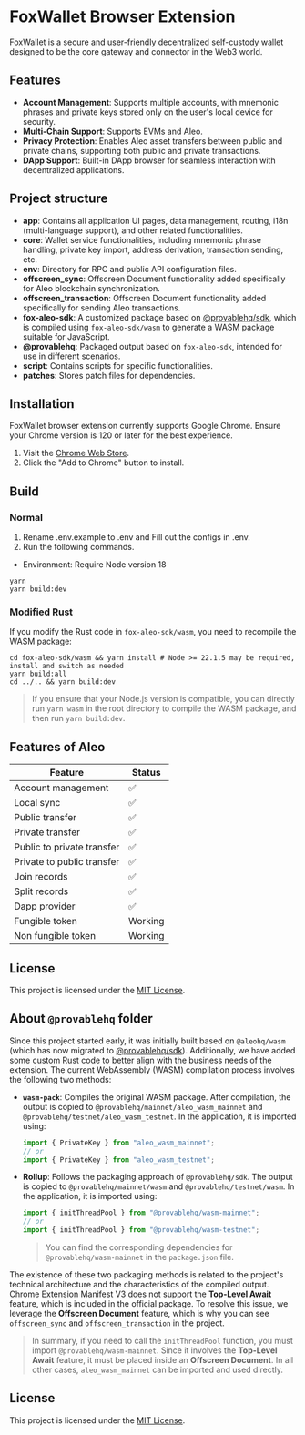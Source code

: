 # FoxWallet Browser Extension

FoxWallet is a secure and user-friendly decentralized self-custody wallet designed to be the core gateway and connector in the Web3 world.

## Features

- **Account Management**: Supports multiple accounts, with mnemonic phrases and private keys stored only on the user's local device for security.
- **Multi-Chain Support**: Supports EVMs and Aleo.
- **Privacy Protection**: Enables Aleo asset transfers between public and private chains, supporting both public and private transactions.
- **DApp Support**: Built-in DApp browser for seamless interaction with decentralized applications.

## Project structure

- **app**: Contains all application UI pages, data management, routing, i18n (multi-language support), and other related functionalities.
- **core**: Wallet service functionalities, including mnemonic phrase handling, private key import, address derivation, transaction sending, etc.
- **env**: Directory for RPC and public API configuration files.
- **offscreen_sync**: Offscreen Document functionality added specifically for Aleo blockchain synchronization.
- **offscreen_transaction**: Offscreen Document functionality added specifically for sending Aleo transactions.
- **fox-aleo-sdk**: A customized package based on [@provablehq/sdk](https://github.com/ProvableHQ/sdk), which is compiled using `fox-aleo-sdk/wasm` to generate a WASM package suitable for JavaScript.
- **@provablehq**: Packaged output based on `fox-aleo-sdk`, intended for use in different scenarios.
- **script**: Contains scripts for specific functionalities.
- **patches**: Stores patch files for dependencies.

## Installation

FoxWallet browser extension currently supports Google Chrome. Ensure your Chrome version is 120 or later for the best experience.

1. Visit the [Chrome Web Store](https://chrome.google.com/webstore/detail/foxwallet/pmmnimefaichbcnbndcfpaagbepnjaig).
2. Click the "Add to Chrome" button to install.

## Build

### Normal

1. Rename .env.example to .env and Fill out the configs in .env.
2. Run the following commands.

- Environment: Require Node version 18

```shell
yarn
yarn build:dev
```

### Modified Rust  

If you modify the Rust code in `fox-aleo-sdk/wasm`, you need to recompile the WASM package:  

```shell
cd fox-aleo-sdk/wasm && yarn install # Node >= 22.1.5 may be required, install and switch as needed
yarn build:all
cd ../.. && yarn build:dev
```

> If you ensure that your Node.js version is compatible, you can directly run `yarn wasm` in the root directory to compile the WASM package, and then run `yarn build:dev`.

## Features of Aleo

| Feature                    | Status             |
| -------------------------- | ------------------ |
| Account management         | :white_check_mark: |
| Local sync                 | :white_check_mark: |
| Public transfer            | :white_check_mark: |
| Private transfer           | :white_check_mark: |
| Public to private transfer | :white_check_mark: |
| Private to public transfer | :white_check_mark: |
| Join records               | :white_check_mark: |
| Split records              | :white_check_mark: |
| Dapp provider              | :white_check_mark: |
| Fungible token             | Working            |
| Non fungible token         | Working            |

## License

This project is licensed under the [MIT License](./LICENSE).

## About `@provablehq` folder

Since this project started early, it was initially built based on `@aleohq/wasm` (which has now migrated to [@provablehq/sdk](https://github.com/ProvableHQ/sdk)). Additionally, we have added some custom Rust code to better align with the business needs of the extension. The current WebAssembly (WASM) compilation process involves the following two methods:

- **`wasm-pack`**: Compiles the original WASM package. After compilation, the output is copied to `@provablehq/mainnet/aleo_wasm_mainnet` and `@provablehq/testnet/aleo_wasm_testnet`. In the application, it is imported using:
  ```js
  import { PrivateKey } from "aleo_wasm_mainnet";
  // or
  import { PrivateKey } from "aleo_wasm_testnet";
  ```
- **Rollup**: Follows the packaging approach of `@provablehq/sdk`. The output is copied to `@provablehq/mainnet/wasm` and `@provablehq/testnet/wasm`. In the application, it is imported using:
  ```js
  import { initThreadPool } from "@provablehq/wasm-mainnet";
  // or
  import { initThreadPool } from "@provablehq/wasm-testnet";
  ```
  > You can find the corresponding dependencies for `@provablehq/wasm-mainnet` in the `package.json` file.

The existence of these two packaging methods is related to the project's technical architecture and the characteristics of the compiled output. Chrome Extension Manifest V3 does not support the **Top-Level Await** feature, which is included in the official package. To resolve this issue, we leverage the **Offscreen Document** feature, which is why you can see `offscreen_sync` and `offscreen_transaction` in the project.

> In summary, if you need to call the `initThreadPool` function, you must import `@provablehq/wasm-mainnet`. Since it involves the **Top-Level Await** feature, it must be placed inside an **Offscreen Document**. In all other cases, `aleo_wasm_mainnet` can be imported and used directly.

## License

This project is licensed under the [MIT License](./LICENSE).
